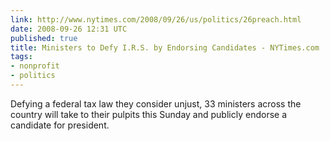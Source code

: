 ```yaml
---
link: http://www.nytimes.com/2008/09/26/us/politics/26preach.html
date: 2008-09-26 12:31 UTC
published: true
title: Ministers to Defy I.R.S. by Endorsing Candidates - NYTimes.com
tags:
- nonprofit
- politics
---
```


Defying a federal tax law they consider unjust, 33 ministers across the country will take to their pulpits this Sunday and publicly endorse a candidate for president.
